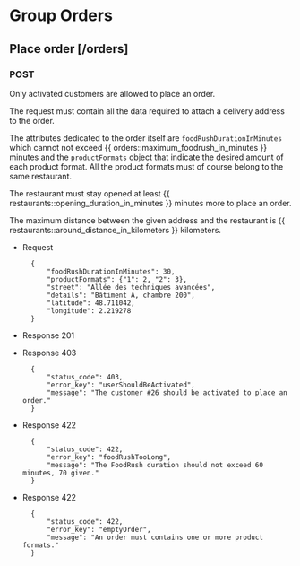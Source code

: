 # Group Orders

## Place order [/orders]

### POST

Only activated customers are allowed to place an order.

The request must contain all the data required to attach a delivery address to the order.

The attributes dedicated to the order itself are `foodRushDurationInMinutes` which cannot not exceed {{ orders::maximum_foodrush_in_minutes }} minutes and the `productFormats` object that indicate the desired amount of each product format. All the product formats must of course belong to the same restaurant.

The restaurant must stay opened at least {{ restaurants::opening_duration_in_minutes }} minutes more to place an order.

The maximum distance between the given address and the restaurant is {{ restaurants::around_distance_in_kilometers }} kilometers.

+ Request

        {
            "foodRushDurationInMinutes": 30,
            "productFormats": {"1": 2, "2": 3},
            "street": "Allée des techniques avancées",
            "details": "Bâtiment A, chambre 200",
            "latitude": 48.711042,
            "longitude": 2.219278
        }

+ Response 201

+ Response 403

        {
            "status_code": 403,
            "error_key": "userShouldBeActivated",
            "message": "The customer #26 should be activated to place an order."
        }
        
+ Response 422

        {
            "status_code": 422,
            "error_key": "foodRushTooLong",
            "message": "The FoodRush duration should not exceed 60 minutes, 70 given."
        }

+ Response 422

        {
            "status_code": 422,
            "error_key": "emptyOrder",
            "message": "An order must contains one or more product formats."
        }
